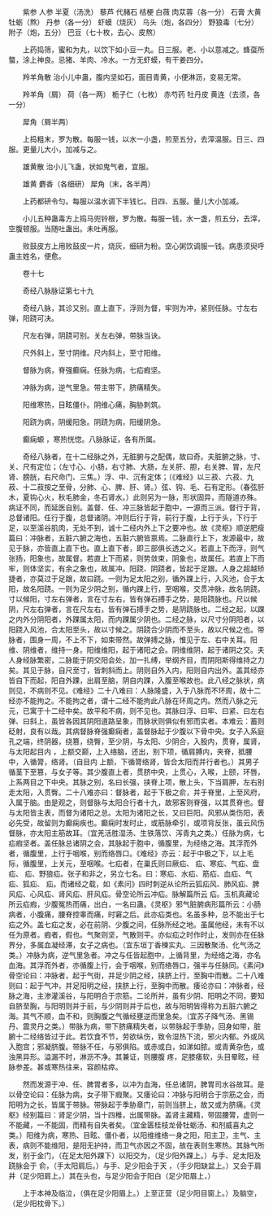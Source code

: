 <!-- { "loadSidebar": true } -->
　　紫参 人参 半夏（汤洗） 藜芦 代赭石 桔梗 白薇 肉苁蓉（各一分） 石膏 大黄牡蛎（熬） 丹参（各一分） 虾蟆（烧灰） 乌头（炮，各四分） 野狼毒（七分） 附子（炮，五分） 巴豆（七十枚，去心、皮熬）

　　上药捣筛，蜜和为丸，以饮下如小豆一丸。日三服。老、小以意减之。蜂虿所螫，涂上神良。忌猪、羊肉、冷水。一方无虾蟆，有干姜四分。

　　羚羊角散 治小儿中蛊，腹内坚如石，面目青黄，小便淋沥，变易无常。

　　羚羊角（屑） 荷（各一两） 栀子仁（七枚） 赤芍药 牡丹皮 黄连（去须，各一分）

　　犀角（屑半两）

　　上捣粗末，罗为散。每服一钱，以水一小盏，煎至五分，去滓温服。日三、四服。更量儿大小，加减与之。

　　雄黄散 治小儿飞蛊，状如鬼气者，宜服。

　　雄黄 麝香（各细研） 犀角（末，各半两）

　　上药都研令匀。每服以温水调下半钱匕。日四、五服。量儿大小加减。

　　小儿五种蛊毒方上捣马兜铃根，罗为散。每服一钱，水一盏，煎五分，去滓，空腹顿服。当随吐蛊出。未吐再服。

　　败鼓皮方上用败鼓皮一片，烧灰，细研为粉。空心粥饮调服一钱。病患须臾呼蛊主姓名，便愈。

　　卷十七

　　奇经八脉脉证第七十九

　　奇经八脉，其诊又别。直上直下，浮则为督，牢则为冲，紧则任脉。寸左右弹，阳跷可决。

　　尺左右弹，阴跷可别。关左右弹，带脉当诀。

　　尺外斜上，至寸阴维。尺内斜上，至寸阳维。

　　督脉为病，脊强癫痫。任脉为病，七疝瘕坚。

　　冲脉为病，逆气里急。带主带下，脐痛精失。

　　阳维寒热，目眩僵仆。阴维心痛，胸胁刺筑。

　　阳跷为病，阴缓阳急。阴跷为病，阳缓阴急。

　　癫痫螈 ，寒热恍惚。八脉脉证，各有所属。

　　奇经八脉者，在十二经脉之外，无脏腑与之配偶，故曰奇。夫脏腑之脉，寸、关、尺有定位；（左寸心、小肠，右寸肺、大肠，左关肝、胆，右关脾、胃，左尺肾、膀胱，右尺命门、三焦。）浮、中、沉有定体；（《难经》以三菽、六菽、九菽、十二菽按之至骨，分肺、心、脾、肝、肾。）弦、钩、毛、石有定形。（春弦肝木，夏钩心火，秋毛肺金，冬石肾水。）此则另为一脉，形状固异，而隧道亦殊。病证不同，而延医自别。盖督、任、冲三脉皆起于胞中，一源而三派。督行于背，总督诸阳。任行于腹，总督诸阴。冲则后行于背，前行于腹，上行于头，下行于足，以至溪谷肌肉，无处不到，诚十二经内外上下之要冲也。故《灵枢》顺逆肥瘦篇曰：冲脉者，五脏六腑之海也，五脏六腑皆禀焉。二脉直行上下，发源最中，故见于脉，亦皆直上直下也。直上直下者，即三部俱长透之义。若直上下而浮，则气张扬，阳象也，故属督。若直上下而紧，则势敛束，阴象也，故属任。若直上下而牢，则体坚实，有余之象也，故属冲。阳跷、阴跷者，皆起于足跟。人身之超越矫捷者，亦莫过于足跟，故曰跷。一则为足太阳之别，循外踝上行，入风池，合于太阳，故名阳跷。一则为足少阴之别，循内踝上行，至咽喉，交贯冲脉，故名阴跷。寸以候阳，寸左右弹者，言在寸左右，皆有弹石搏手之势，是阳跷脉也。尺以候阴，尺左右弹者，言在尺左右，皆有弹石搏手之势，是阴跷脉也。二经之起，以踝之内外分阴阳者，外踝属太阳，而内踝属少阴也。二经之脉，以尺寸分阴阳者，以阳跷入风池，合太阳至头，故以寸候之。阴跷合少阴而不至头，故以尺候之也。带脉者，围身一周，不上不下，如束带然。故弹搏之脉，惟见于左、右中关耳。阳维、阴维者，维持一身。阳维维阳，起于诸阳之会。阴维维阴，起于诸阴之交。夫人身经脉繁密，二脉能于阴交阳会处，加一扎缚，举纲齐目，而阴阳斯得维持之力矣。其见于脉，自尺至寸，皆刺斜而上。阴则自外入内，阳则自内出外。盖其经亦皆自下而起，阳自外踝，出肩至脑，阴自内踝，入腹至喉故也。此八经之脉状，病则见，不病则不见。《难经》二十八难曰：人脉隆盛，入于八脉而不环周，故十二经亦不能拘之。不能拘之者，谓十二经不能拘此八脉在环周之内。然而八脉之元元，已寓于十二经中矣。故平和不病，则不见也。其脉曰浮、曰牢、曰紧、曰左右弹、曰斜上，虽皆各因其阴阳道路呈象，而脉状则俱似有邪而实者。本难云：蓄则砭射，良有以哉。其病督脉脊强癫痫者，盖督脉起于少腹以下骨中央。女子入系庭孔之端，终阴器，绕篡，绕臀，至少阴，与太阳、少阴合，入股内，贯脊，属肾，与太阳起目内 ，上额交巅，上入络脑，还出，别下项，循肩膊内，夹脊，抵腰中，入循膂，络肾。（自目内 上额，下循膂络肾，皆合太阳而并行者也。）其男子循茎下至篡，与女子等。其少腹直上者，贯脐中央，上贯心，入喉，上颐，环唇，上系两目之下中央。其脉之别，名曰长强，挟脊上项，散上头，下当肩胛，左右别走太阳，入贯臀。二十八难亦曰：督脉者，起于下极之俞，并于脊里，上至风府，入属于脑。由是观之，则督脉与太阳合行者十九，故邪客则脊强，以其贯脊也。督与太阳皆主表，而督为诸阳之总。太阳为诸阳之长，又曰巨阳。风邪从类伤阳，表必先受，故留则为癫痫疾也。癫痫时发时止，或筋脉牵引，或项背反张，虽云风伤督脉，亦太阳主筋故耳。（宜羌活胜湿汤、生铁落饮、泻青丸之类。）任脉为病，七疝瘕坚者。盖任脉总诸阴之会，其脉起于胞中，循腹里，为经络之海。其浮而外者，循腹里，上行于咽喉，别而络唇口。《难经》亦云：起于中极之下，以上毛际，循腹里，上关元，至咽喉。七疝者，在巢氏则曰厥疝、 疝、寒疝、气疝、盘疝、 疝、野狼疝。张子和非之，另立七名。曰：寒疝、水疝、筋疝、血疝、气疝、狐疝、 疝。而诸经之载，如《素问》四时刺逆从论所云狐疝风、肺风疝、脾风疝、心风疝、肾风疝、肝风疝。骨空论所云冲疝。脉解篇所云 疝。玉机真藏论所云疝瘕，少腹冤热而痛，出白，一名曰蛊。《灵枢》邪气脏腑病形篇所云：小肠病者，小腹痛，腰脊控睾而痛，时窘之后。此亦疝类也。名虽多种，总不能出于七疝之外。盖七疝之发，必在前阴、少腹之间，任脉所经之地。虽属他经，未有不以任为原者。瘕者，假也。气聚则坚，气散则平。亦似疝之时作时止，发则亦在任脉界分，多属血凝经滞，女子之病也。（宜东垣丁香楝实丸、三因散聚汤、化气汤之类。）冲脉为病，逆气里急者。冲之与任皆起胞中，上循背里，为经络之海，亦名血海。其浮而外者，亦循腹上行，会于咽喉，别而络唇口，强半与任脉同。《素问》骨空论曰：冲脉者，起于气街，并足少阴之经，挟脐上行，至胸中而散。二十八难则曰：起于气冲，并足阳明之经，挟脐上行，至胸中而散。痿论亦曰：冲脉者，经脉之海，主渗灌溪谷，与阳明合于宗筋。二论所并，虽有少阴、阳明之不同，要知自脐至胸，与阳明则并于前，与少阴则并于后也，故与阳明皆得称为五脏六腑之海。其气不顺，血不和，则胸腹之气循经壅逆而里急矣。（宜苏子降气汤、黑锡丹、震灵丹之类。）带脉为病，带下脐痛精失者，以带脉起于季胁，回身如带，脏腑十二经络皆过于此。若饮食不节，劳欲纵伤，致令湿热下流，邪火内郁。外或风入胞宫；邪凝脐腹。带脉不任，与邪俱陷。或赤或白，如涕如脓。或青黄杂色，或浊黑异形。溢漏不时，淋沥不净。其兼证，则腰腹 疼，足膝痿软，头目晕眩，经脉参差。甚或寒热往来，容颜枯瘁。

　　然而发源于冲、任、脾胃者多，以冲为血海，任总诸阴，脾胃司水谷故耳。是以骨空论曰：任脉为病，女子带下瘕聚。又痿论曰：冲脉与阳明合于宗筋之会，而阳明为之长，皆属于带脉。带脉起于季胁章门，前则当脐上，故又或为脐痛。《灵枢》经别篇曰：肾足少阴，当十四椎，出属带脉。盖肾主藏精，带固腰膂，虚则一不能藏，一不能固，而精有自失者矣。（宜金匮桂枝龙骨牡蛎汤、和剂威喜丸之类。）阳维为病，寒热、目眩、僵仆者，以阳维维络一身之阳，阳主卫，主气、主表，病则不能维阳，是阳无护持，而卫气亦因之不固，故在表则生寒热。其脉气所发，别于金门，（在足太阳外踝下）以阳交为，（足少阳外踝上。）与手、足太阳及跷脉会于 俞，（手太阳肩后。）与手、足少阳会于天 ，（手少阳缺盆上。）又会于肩井（足少阳肩上。）其在头也，与足少阳会于阳白（足少阳眉上，）

　　上于本神及临泣，（俱在足少阳眉上。）上至正营（足少阳目窗上。）及脑空，（足少阳枕骨下。）

